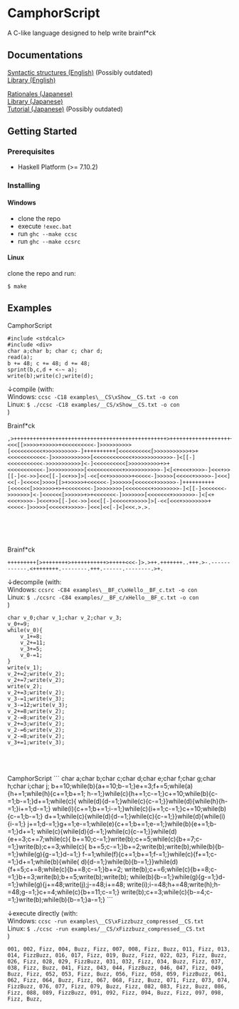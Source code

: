 # CamphorScript
A C-like language designed to help write brainf*ck

## Documentations
[Syntactic structures (English)](https://hsjoihs.github.io/camphorscript/docs/preprocessed_camphorscript.html) (Possibly outdated)  
[Library (English)](https://hsjoihs.github.io/camphorscript/docs/library_en.htm)  

[Rationales (Japanese)](https://hsjoihs.github.io/camphorscript/docs/Rationales.htm)  
[Library (Japanese)](https://hsjoihs.github.io/camphorscript/docs/library.htm)  
[Tutorial (Japanese)](https://hsjoihs.github.io/camphorscript/docs/camphorscript_tutorial_old.html) (Possibly outdated)

## Getting Started

### Prerequisites

- Haskell Platform (>= 7.10.2)

### Installing
#### Windows
- clone the repo
- execute `!exec.bat`
- run `ghc --make ccsc`
- run `ghc --make ccsrc`

#### Linux
clone the repo and run:
```
$ make
```


## Examples

CamphorScript
```
#include <stdcalc>
#include <div>
char a;char b; char c; char d;
read(a);
b += 48; c += 48; d += 48;
sprint(b,c,d + <-~ a);
write(b);write(c);write(d);
```

↓compile (with:  
Windows: `ccsc -C18 examples\__CS\xShow__CS.txt -o con`  
Linux: `$ ./ccsc -C18 examples/__CS/xShow__CS.txt -o con`  
)

Brainf*ck
```
,>++++++++++++++++++++++++++++++++++++++++++++++++>++++++++++++++++++++++++++++++++++++++++++++++++>++++++++++++++++++++++++++++++++++++++++++++++++<<<[[>>>>>+>>>>>+<<<<<<<<<<-]>>>>>>>>>>[<<<<<<<<<<+>>>>>>>>>>-]++++++++++[<<<<<<<<<<[>>>>>>>>>>>+>+<<<<<<<<<<<<-]>>>>>>>>>>>>[<<<<<<<<<<<<+>>>>>>>>>>>>-]<[[-]<<<<<<<<<<<->>>>>>>>>>>]<-]<<<<<<<<<<[>>>>>>>>>>+>+<<<<<<<<<<<-]>>>>>>>>>>>[<<<<<<<<<<<+>>>>>>>>>>>-]<[<+<<<+>>>>-]<<<+>>[[-]<<->>]<<<[[-]<<+>>]>[-<<[<<+>>>>>>>+<<<<<-]>>>>>[<<<<<+>>>>>-]<<<]<<[-]<<<<<]>>>>[[>+>>>>>+<<<<<<-]>>>>>>[<<<<<<+>>>>>>-]++++++++++[<<<<<<[>>>>>>>+>+<<<<<<<<-]>>>>>>>>[<<<<<<<<+>>>>>>>>-]<[[-]<<<<<<<->>>>>>>]<-]<<<<<<[>>>>>>+>+<<<<<<<-]>>>>>>>[<<<<<<<+>>>>>>>-]<[<+<<<+>>>>-]<<<+>>[[-]<<->>]<<<[[-]<<<<<+>>>>>]>[-<<[<<<+>>>>>>>>+<<<<<-]>>>>>[<<<<<+>>>>>-]<<<]<<[-]<]<<<.>.>.
```

<br>
<br>
<br>

Brainf*ck
```
+++++++++[>++++++++>+++++++++++>+++++<<<-]>.>++.+++++++..+++.>-.------------.<++++++++.--------.+++.------.--------.>+.
```

↓decompile (with:  
Windows: `ccsrc -C84 examples\__BF_c\xHello__BF_c.txt -o con`  
Linux: `$ ./ccsrc -C84 examples/__BF_c/xHello__BF_c.txt -o con`  
)

```
char v_0;char v_1;char v_2;char v_3;
v_0+=9;
while(v_0){
	v_1+=8;
	v_2+=11;
	v_3+=5;
	v_0-=1;
}
write(v_1);
v_2+=2;write(v_2);
v_2+=7;write(v_2);
write(v_2);
v_2+=3;write(v_2);
v_3-=1;write(v_3);
v_3-=12;write(v_3);
v_2+=8;write(v_2);
v_2-=8;write(v_2);
v_2+=3;write(v_2);
v_2-=6;write(v_2);
v_2-=8;write(v_2);
v_3+=1;write(v_3);
```
<br>
<br>
<br>
CamphorScript
```
char a;char b;char c;char d;char e;char f;char g;char h;char i;char j;
b+=10;while(b){a+=10;b-=1;}e+=3;f+=5;while(a){h+=1;while(h){c+=1;b+=1;
h-=1;}while(c){h+=1;c-=1;}c+=10;while(b){c-=1;b-=1;}d+=1;while(c){
while(d){d-=1;}while(c){c-=1;}}while(d){while(h){h-=1;}i+=1;d-=1;}
while(i){c+=1;b+=1;i-=1;}while(c){i+=1;c-=1;}c+=10;while(b){c-=1;b-=1;}
d+=1;while(c){while(d){d-=1;}while(c){c-=1;}}while(d){while(i){i-=1;}
j+=1;d-=1;}g+=1;e-=1;while(e){c+=1;b+=1;e-=1;}while(b){e+=1;b-=1;}d+=1;
while(c){while(d){d-=1;}while(c){c-=1;}}while(d){e+=3;c+=7;while(c){
b+=10;c-=1;}write(b);c+=5;while(c){b+=7;c-=1;}write(b);c+=3;while(c){
b+=5;c-=1;}b+=2;write(b);write(b);while(b){b-=1;}while(g){g-=1;}d-=1;}
f-=1;while(f){c+=1;b+=1;f-=1;}while(c){f+=1;c-=1;}d+=1;while(b){while(
d){d-=1;}while(b){b-=1;}}while(d){f+=5;c+=8;while(c){b+=8;c-=1;}b+=2;
write(b);c+=6;while(c){b+=8;c-=1;}b+=3;write(b);b+=5;write(b);write(b);
while(b){b-=1;}while(g){g-=1;}d-=1;}while(g){j+=48;write(j);j-=48;i+=48;
write(i);i-=48;h+=48;write(h);h-=48;g-=1;}c+=4;while(c){b+=11;c-=1;}
write(b);c+=3;while(c){b-=4;c-=1;}write(b);while(b){b-=1;}a-=1;}
```

↓execute directly (with:  
Windows: `ccsc -run examples\__CS\xFizzbuzz_compressed__CS.txt`  
Linux: `$ ./ccsc -run examples/__CS/xFizzbuzz_compressed__CS.txt`  
)

```
001, 002, Fizz, 004, Buzz, Fizz, 007, 008, Fizz, Buzz, 011, Fizz, 013, 014, FizzBuzz, 016, 017, Fizz, 019, Buzz, Fizz, 022, 023, Fizz, Buzz, 026, Fizz, 028, 029, FizzBuzz, 031, 032, Fizz, 034, Buzz, Fizz, 037, 038, Fizz, Buzz, 041, Fizz, 043, 044, FizzBuzz, 046, 047, Fizz, 049, Buzz, Fizz, 052, 053, Fizz, Buzz, 056, Fizz, 058, 059, FizzBuzz, 061, 062, Fizz, 064, Buzz, Fizz, 067, 068, Fizz, Buzz, 071, Fizz, 073, 074, FizzBuzz, 076, 077, Fizz, 079, Buzz, Fizz, 082, 083, Fizz, Buzz, 086, Fizz, 088, 089, FizzBuzz, 091, 092, Fizz, 094, Buzz, Fizz, 097, 098, Fizz, Buzz, 
```
